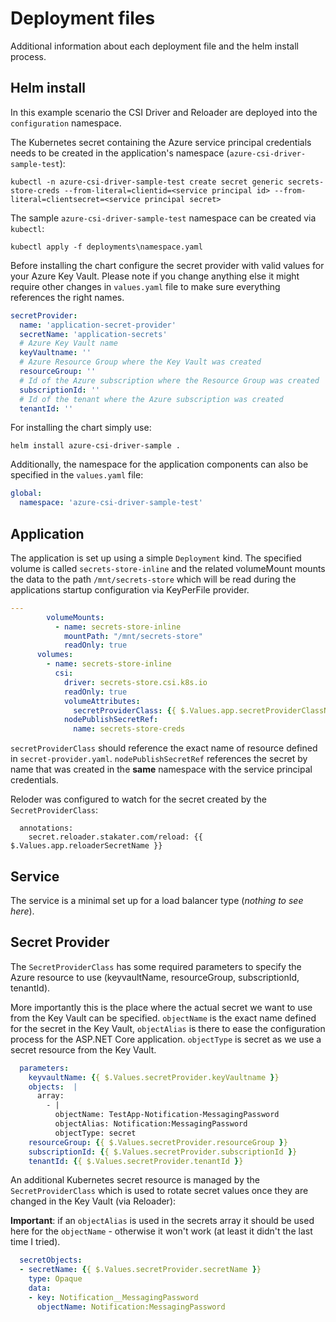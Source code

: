 # Deployment files

Additional information about each deployment file and the helm install process.

## Helm install

In this example scenario the CSI Driver and Reloader are deployed into the `configuration` namespace. 

The Kubernetes secret containing the Azure service principal credentials needs to be created in the application's namespace (`azure-csi-driver-sample-test`):

```
kubectl -n azure-csi-driver-sample-test create secret generic secrets-store-creds --from-literal=clientid=<service principal id> --from-literal=clientsecret=<service principal secret>
```

The sample `azure-csi-driver-sample-test` namespace can be created via `kubectl`:

```
kubectl apply -f deployments\namespace.yaml
```

Before installing the chart configure the secret provider with valid values for your Azure Key Vault. Please note if you change anything else it might require other changes in `values.yaml` file to make sure everything references the right names.

```yaml
secretProvider:
  name: 'application-secret-provider'
  secretName: 'application-secrets'
  # Azure Key Vault name
  keyVaultname: ''
  # Azure Resource Group where the Key Vault was created
  resourceGroup: ''
  # Id of the Azure subscription where the Resource Group was created
  subscriptionId: ''
  # Id of the tenant where the Azure subscription was created 
  tenantId: ''
```

For installing the chart simply use:

```
helm install azure-csi-driver-sample .
```

Additionally, the namespace for the application components can also be specified in the `values.yaml` file:

```yaml
global:
  namespace: 'azure-csi-driver-sample-test'
```

## Application

The application is set up using a simple `Deployment` kind. The specified volume is called `secrets-store-inline` and the related volumeMount mounts the data to the path `/mnt/secrets-store` which will be read during the applications startup configuration via KeyPerFile provider.

```yaml
---
        volumeMounts:
          - name: secrets-store-inline
            mountPath: "/mnt/secrets-store"
            readOnly: true
      volumes:
        - name: secrets-store-inline
          csi:
            driver: secrets-store.csi.k8s.io
            readOnly: true
            volumeAttributes:
              secretProviderClass: {{ $.Values.app.secretProviderClassName }}
            nodePublishSecretRef:
              name: secrets-store-creds 
```

`secretProviderClass` should reference the exact name of resource defined in `secret-provider.yaml`. `nodePublishSecretRef` references the secret by name that was created in the **same** namespace with the service principal credentials.

Reloder was configured to watch for the secret created by the `SecretProviderClass`:

```
  annotations:
    secret.reloader.stakater.com/reload: {{ $.Values.app.reloaderSecretName }}
```

## Service

The service is a minimal set up for a load balancer type (*nothing to see here*).

## Secret Provider

The `SecretProviderClass` has some required parameters to specify the Azure resource to use (keyvaultName, resourceGroup, subscriptionId, tenantId).

More importantly this is the place where the actual secret we want to use from the Key Vault can be specified. `objectName` is the exact name defined for the secret in the Key Vault, `objectAlias` is there to ease the configuration process for the ASP.NET Core application. `objectType` is secret as we use a secret resource from the Key Vault.

```yaml
  parameters:
    keyvaultName: {{ $.Values.secretProvider.keyVaultname }}
    objects:  |
      array:
        - |
          objectName: TestApp-Notification-MessagingPassword
          objectAlias: Notification:MessagingPassword
          objectType: secret
    resourceGroup: {{ $.Values.secretProvider.resourceGroup }}
    subscriptionId: {{ $.Values.secretProvider.subscriptionId }}
    tenantId: {{ $.Values.secretProvider.tenantId }}
```

An additional Kubernetes secret resource is managed by the `SecretProviderClass` which is used to rotate secret values once they are changed in the Key Vault (via Reloader):

**Important**: if an `objectAlias` is used in the secrets array it should be used here for the `objectName` - otherwise it won't work (at least it didn't the last time I tried).

```yaml
  secretObjects:
  - secretName: {{ $.Values.secretProvider.secretName }}
    type: Opaque
    data:
    - key: Notification__MessagingPassword
      objectName: Notification:MessagingPassword
```